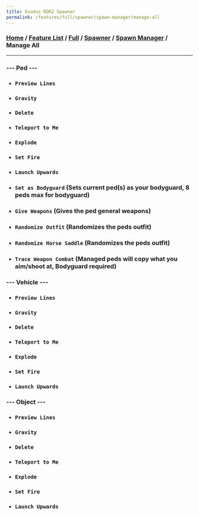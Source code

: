 ```yaml
---
title: Exodus RDR2 Spawner
permalink: /features/full/spawner/spawn-manager/manage-all
---
```

### [Home](/) / [Feature List](/features) / [Full](/features/full) / [Spawner](/features/full/spawner) / [Spawn Manager](/features/full/spawner/spawn-manager) / Manage All
---
### --- Ped ---
- ### `Preview Lines`
- ### `Gravity`
- ### `Delete`
- ### `Teleport to Me`
- ### `Explode`
- ### `Set Fire`
- ### `Launch Upwards`
- ### `Set as Bodyguard` (Sets current ped(s) as your bodyguard, 8 peds max for bodyguard)
- ### `Give Weapons` (Gives the ped general weapons)
- ### `Randomize Outfit` (Randomizes the peds outfit)
- ### `Randomize Horse Saddle` (Randomizes the peds outfit)
- ### `Trace Weapon Combat` (Managed peds will copy what you aim/shoot at, Bodyguard required)

### --- Vehicle ---
- ### `Preview Lines`
- ### `Gravity`
- ### `Delete`
- ### `Teleport to Me`
- ### `Explode`
- ### `Set Fire`
- ### `Launch Upwards`

### --- Object ---
- ### `Preview Lines`
- ### `Gravity`
- ### `Delete`
- ### `Teleport to Me`
- ### `Explode`
- ### `Set Fire`
- ### `Launch Upwards`
